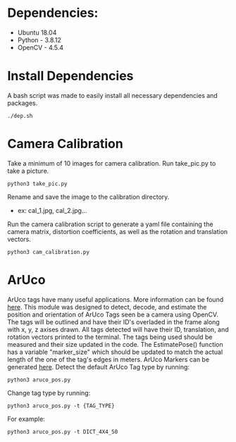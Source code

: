 # Dependencies:
- Ubuntu 18.04
- Python - 3.8.12
- OpenCV - 4.5.4

# Install Dependencies
A bash script was made to easily install all necessary dependencies and packages.

    ./dep.sh

# Camera Calibration
Take a minimum of 10 images for camera calibration. Run take_pic.py to take a picture. 

    python3 take_pic.py

Rename and save the image to the calibration directory. 

- ex: cal_1.jpg, cal_2.jpg... 

Run the camera calibration script to generate a yaml file containing the camera matrix, distortion coefficients, as well as the rotation and translation vectors.

    python3 cam_calibration.py

# ArUco
ArUco tags have many useful applications. More information can be found [here](https://docs.opencv.org/4.x/d5/dae/tutorial_aruco_detection.html). This module was designed to detect, decode, and estimate the position and orientation of ArUco Tags seen be a camera using OpenCV. The tags will be outlined and have their ID's overladed in the frame along with x, y, z axises drawn. All tags detected will have their ID, translation, and rotation vectors printed to the terminal. The tags being used should be measured and their size updated in the code. The EstimatePose() function has a variable "marker_size" which should be updated to match the actual length of the one of the tag's edges in meters. ArUco Markers can be generated [here](https://chev.me/arucogen/). Detect the default ArUco Tag type by running:

    python3 aruco_pos.py

Change tag type by running:

    python3 aruco_pos.py -t {TAG_TYPE}

For example:

    python3 aruco_pos.py -t DICT_4X4_50